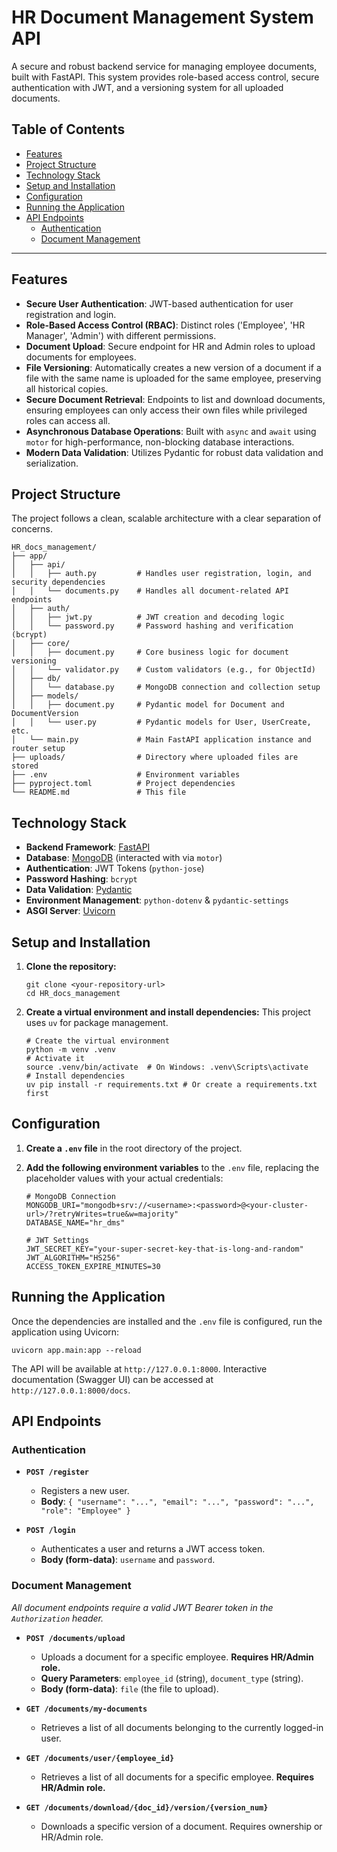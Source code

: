 # HR Document Management System API

A secure and robust backend service for managing employee documents, built with FastAPI. This system provides role-based access control, secure authentication with JWT, and a versioning system for all uploaded documents.

## Table of Contents

- [Features](#features)
- [Project Structure](#project-structure)
- [Technology Stack](#technology-stack)
- [Setup and Installation](#setup-and-installation)
- [Configuration](#configuration)
- [Running the Application](#running-the-application)
- [API Endpoints](#api-endpoints)
  - [Authentication](#authentication)
  - [Document Management](#document-management)

---

## Features

- **Secure User Authentication**: JWT-based authentication for user registration and login.
- **Role-Based Access Control (RBAC)**: Distinct roles ('Employee', 'HR Manager', 'Admin') with different permissions.
- **Document Upload**: Secure endpoint for HR and Admin roles to upload documents for employees.
- **File Versioning**: Automatically creates a new version of a document if a file with the same name is uploaded for the same employee, preserving all historical copies.
- **Secure Document Retrieval**: Endpoints to list and download documents, ensuring employees can only access their own files while privileged roles can access all.
- **Asynchronous Database Operations**: Built with `async` and `await` using `motor` for high-performance, non-blocking database interactions.
- **Modern Data Validation**: Utilizes Pydantic for robust data validation and serialization.

## Project Structure

The project follows a clean, scalable architecture with a clear separation of concerns.

```
HR_docs_management/
├── app/
│   ├── api/
│   │   ├── auth.py         # Handles user registration, login, and security dependencies
│   │   └── documents.py    # Handles all document-related API endpoints
│   ├── auth/
│   │   ├── jwt.py          # JWT creation and decoding logic
│   │   └── password.py     # Password hashing and verification (bcrypt)
│   ├── core/
│   │   ├── document.py     # Core business logic for document versioning
│   │   └── validator.py    # Custom validators (e.g., for ObjectId)
│   ├── db/
│   │   └── database.py     # MongoDB connection and collection setup
│   ├── models/
│   │   ├── document.py     # Pydantic model for Document and DocumentVersion
│   │   └── user.py         # Pydantic models for User, UserCreate, etc.
│   └── main.py             # Main FastAPI application instance and router setup
├── uploads/                # Directory where uploaded files are stored
├── .env                    # Environment variables 
├── pyproject.toml          # Project dependencies
└── README.md               # This file
```

## Technology Stack

- **Backend Framework**: [FastAPI](https://fastapi.tiangolo.com/)
- **Database**: [MongoDB](https://www.mongodb.com/) (interacted with via `motor`)
- **Authentication**: JWT Tokens (`python-jose`)
- **Password Hashing**: `bcrypt`
- **Data Validation**: [Pydantic](https://docs.pydantic.dev/)
- **Environment Management**: `python-dotenv` & `pydantic-settings`
- **ASGI Server**: [Uvicorn](https://www.uvicorn.org/)

## Setup and Installation

1.  **Clone the repository:**
    ```
    git clone <your-repository-url>
    cd HR_docs_management
    ```

2.  **Create a virtual environment and install dependencies:**
    This project uses `uv` for package management.
    ```
    # Create the virtual environment
    python -m venv .venv
    # Activate it
    source .venv/bin/activate  # On Windows: .venv\Scripts\activate
    # Install dependencies
    uv pip install -r requirements.txt # Or create a requirements.txt first
    ```

## Configuration

1.  **Create a `.env` file** in the root directory of the project.
2.  **Add the following environment variables** to the `.env` file, replacing the placeholder values with your actual credentials:

    ```
    # MongoDB Connection
    MONGODB_URI="mongodb+srv://<username>:<password>@<your-cluster-url>/?retryWrites=true&w=majority"
    DATABASE_NAME="hr_dms"

    # JWT Settings
    JWT_SECRET_KEY="your-super-secret-key-that-is-long-and-random"
    JWT_ALGORITHM="HS256"
    ACCESS_TOKEN_EXPIRE_MINUTES=30
    ```

## Running the Application

Once the dependencies are installed and the `.env` file is configured, run the application using Uvicorn:

```
uvicorn app.main:app --reload
```

The API will be available at `http://127.0.0.1:8000`. Interactive documentation (Swagger UI) can be accessed at `http://127.0.0.1:8000/docs`.

## API Endpoints

### Authentication

- **`POST /register`**
  - Registers a new user.
  - **Body**: `{ "username": "...", "email": "...", "password": "...", "role": "Employee" }`

- **`POST /login`**
  - Authenticates a user and returns a JWT access token.
  - **Body (form-data)**: `username` and `password`.

### Document Management

*All document endpoints require a valid JWT Bearer token in the `Authorization` header.*

- **`POST /documents/upload`**
  - Uploads a document for a specific employee. **Requires HR/Admin role.**
  - **Query Parameters**: `employee_id` (string), `document_type` (string).
  - **Body (form-data)**: `file` (the file to upload).

- **`GET /documents/my-documents`**
  - Retrieves a list of all documents belonging to the currently logged-in user.

- **`GET /documents/user/{employee_id}`**
  - Retrieves a list of all documents for a specific employee. **Requires HR/Admin role.**

- **`GET /documents/download/{doc_id}/version/{version_num}`**
  - Downloads a specific version of a document. Requires ownership or HR/Admin role.
